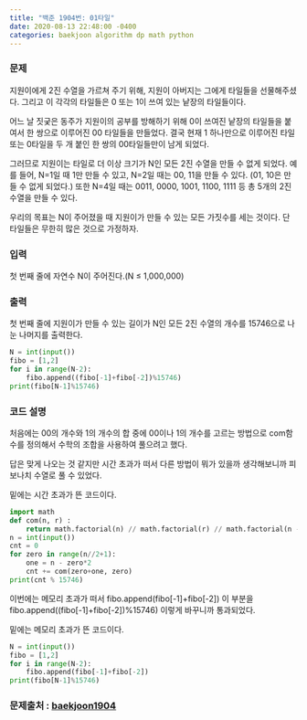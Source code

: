 ```yaml
---
title: "백준 1904번: 01타일"
date: 2020-08-13 22:48:00 -0400
categories: baekjoon algorithm dp math python
---
```


### 문제
지원이에게 2진 수열을 가르쳐 주기 위해, 지원이 아버지는 그에게 타일들을 선물해주셨다. 그리고 이 각각의 타일들은 0 또는 1이 쓰여 있는 낱장의 타일들이다.

어느 날 짓궂은 동주가 지원이의 공부를 방해하기 위해 0이 쓰여진 낱장의 타일들을 붙여서 한 쌍으로 이루어진 00 타일들을 만들었다. 결국 현재 1 하나만으로 이루어진 타일 또는 0타일을 두 개 붙인 한 쌍의 00타일들만이 남게 되었다.

그러므로 지원이는 타일로 더 이상 크기가 N인 모든 2진 수열을 만들 수 없게 되었다. 예를 들어, N=1일 때 1만 만들 수 있고, N=2일 때는 00, 11을 만들 수 있다. (01, 10은 만들 수 없게 되었다.) 또한 N=4일 때는 0011, 0000, 1001, 1100, 1111 등 총 5개의 2진 수열을 만들 수 있다.

우리의 목표는 N이 주어졌을 때 지원이가 만들 수 있는 모든 가짓수를 세는 것이다. 단 타일들은 무한히 많은 것으로 가정하자.

### 입력
첫 번째 줄에 자연수 N이 주어진다.(N ≤ 1,000,000)

### 출력
첫 번째 줄에 지원이가 만들 수 있는 길이가 N인 모든 2진 수열의 개수를 15746으로 나눈 나머지를 출력한다.

```python
N = int(input())
fibo = [1,2]
for i in range(N-2):
    fibo.append((fibo[-1]+fibo[-2])%15746)
print(fibo[N-1]%15746)
```

### 코드 설명

처음에는 00의 개수와 1의 개수의 합 중에 00이나 1의 개수를 고르는 방법으로 com함수를 정의해서 수학의 조합을 사용하여 풀으려고 했다.

답은 맞게 나오는 것 같지만 시간 초과가 떠서 다른 방법이 뭐가 있을까 생각해보니까 피보나치 수열로 풀 수 있었다.

밑에는 시간 초과가 뜬 코드이다.

```python
import math
def com(n, r) : 
    return math.factorial(n) // math.factorial(r) // math.factorial(n - r)
n = int(input())
cnt = 0
for zero in range(n//2+1):
    one = n - zero*2
    cnt += com(zero+one, zero)
print(cnt % 15746)
```

이번에는 메모리 초과가 떠서 fibo.append(fibo[-1]+fibo[-2]) 이 부분을 fibo.append((fibo[-1]+fibo[-2])%15746) 이렇게 바꾸니까 통과되었다.

밑에는 메모리 초과가 뜬 코드이다.

```python
N = int(input())
fibo = [1,2]
for i in range(N-2):
    fibo.append(fibo[-1]+fibo[-2])
print(fibo[N-1]%15746)
```

### 문제출처 : [baekjoon1904]

[baekjoon1904]: https://www.acmicpc.net/problem/1904
